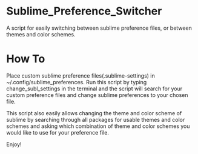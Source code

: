# Sublime_Preference_Switcher
A script for easily switching between sublime preference files, or between themes and color schemes.

# How To
Place custom sublime preference files(.sublime-settings) in ~/.config/sublime_preferences. Run this script by typing change_subl_settings in the terminal and the script will search for your custom preference files and change sublime preferences to your chosen file. 

This script also easily allows changing the theme and color scheme of sublime by searching through all packages for usable themes and color schemes and asking which combination of theme and color schemes you would like to use for your preference file. 

Enjoy!
